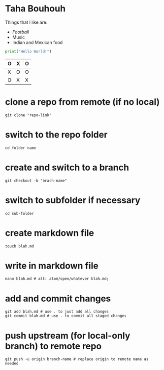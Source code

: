 # Taha Bouhouh
Things that I like are:
- *Football*
- Music
- Indian and Mexican food

```python
print("Hello World!")
```

O | X | O
-- | -- | --
X | O | O
O | X | X


# clone a repo from remote (if no local)
```git clone "repo-link"```

# switch to the repo folder
```cd folder name```

# create and switch to a branch
```git checkout -b "brach-name"```

# switch to subfolder if necessary
```cd sub-folder```

# create markdown file
```touch blah.md```

# write in markdown file
```nano blah.md # alt: atom/open/whatever blah.md;```

# add and commit changes
```
git add blah.md # use . to just add all changes
git commit blah.md # use . to commit all staged changes
```
# push upstream (for local-only branch) to remote repo 
```git push -u origin branch-name # replace origin to remote name as needed```
